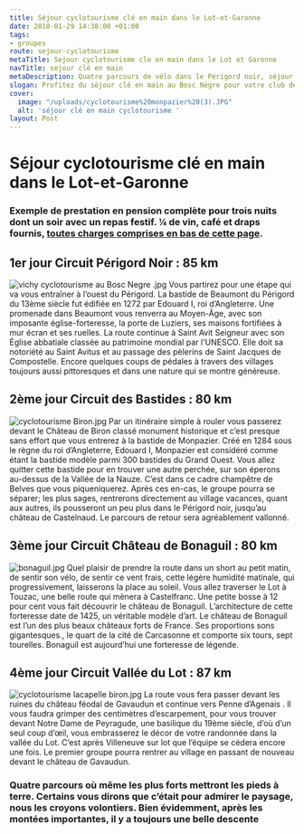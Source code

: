 ```yaml
---
title: Séjour cyclotourisme clé en main dans le Lot-et-Garonne
date: 2018-01-29 14:38:00 +01:00
tags:
- groupes
route: sejour-cyclotourisme
metaTitle: Sejour cyclotourisme cle en main dans le Lot et Garonne
navTitle: sejour clé en main
metaDescription: Quatre parcours de vélo dans le Périgord noir, séjour clé en main
slogan: Profitez du séjour clé en main au Bosc Nègre pour votre club de cyclotourisme
cover:
  image: "/uploads/cyclotourisme%20monpazier%20(3).JPG"
  alt: 'séjour clé en main cyclotourisme '
layout: Post
---
```


# Séjour cyclotourisme clé en main dans le Lot-et-Garonne 

### Exemple de prestation en pension complète pour trois nuits dont un soir avec un repas festif. ¼ de vin, café et draps fournis, [toutes charges comprises en bas de cette page](https://www.boscnegre-vacances.com/groupes/vacances-sportives/). 

## 1er jour Circuit Périgord Noir : 85 km 

![vichy cyclotourisme au Bosc Negre .jpg](/uploads/vichy%20cyclotourisme%20au%20Bosc%20Negre%20.jpg)
Vous partirez pour une étape qui va vous entraîner à l’ouest du Périgord. La bastide de Beaumont du Périgord du 13ème siècle fut édifiée en 1272 par Edouard I, roi d’Angleterre. Une promenade dans Beaumont vous renverra au Moyen-Âge, avec son imposante église-forteresse, la porte de Luziers, ses maisons fortifiées à mur écran et ses ruelles. La route continue à Saint Avit Seigneur avec son Église abbatiale classée au patrimoine mondial par l'UNESCO. Elle doit sa notoriété au Saint Avitus et au passage des pèlerins de Saint Jacques de Compostelle. Encore quelques coups de pédales à travers des villages toujours aussi pittoresques et dans une nature qui se montre généreuse.

## 2ème jour Circuit des Bastides : 80 km 
![cyclotourisme Biron.jpg](/uploads/cyclotourisme%20Biron.jpg) Par un itinéraire simple à rouler vous passerez devant le Château de Biron classé monument historique et c’est presque sans effort que vous entrerez à la bastide de Monpazier. Créé en 1284 sous le règne du roi d’Angleterre, Edouard I, Monpazier est considéré comme étant la bastide modèle parmi 300 bastides du Grand Ouest. Vous allez quitter cette bastide pour en trouver une autre perchée, sur son éperons au-dessus de la Vallée de la Nauze. C’est dans ce cadre champêtre de Belves que vous piqueniquerez. Après ces en-cas, le groupe pourra se séparer; les plus sages, rentrerons directement au village vacances, quant aux autres, ils pousseront un peu plus dans le Périgord noir, jusqu’au château de Castelnaud. Le parcours de retour sera agréablement vallonné.

## 3ème jour Circuit Château de Bonaguil : 80 km
![bonaguil.jpg](/uploads/bonaguil.jpg) Quel plaisir de prendre la route dans un short au petit matin, de sentir son vélo, de sentir ce vent frais, cette légère humidité matinale, qui progressivement, laisserons la place au soleil. Vous allez traverser le Lot à Touzac, une belle route qui mènera à Castelfranc. Une petite bosse à 12 pour cent vous fait découvrir le château de Bonaguil. L’architecture de cette forteresse date de 1425, un véritable modèle d’art. Le château de Bonaguil est l’un des plus beaux châteaux forts de France. Ses proportions sons gigantesques., le quart de la cité de Carcasonne et comporte six tours, sept tourelles. Bonaguil est aujourd’hui une forteresse de légende.

## 4ème jour Circuit Vallée du Lot : 87 km 
![cyclotourisme lacapelle biron.jpg](/uploads/cyclotourisme%20lacapelle%20biron.jpg) La route vous fera passer devant les ruines du château féodal de Gavaudun et continue vers Penne d’Agenais . Il vous faudra grimper des centimètres d’escarpement, pour vous trouver devant Notre Dame de Peyragude, une basilique du 19ème siècle, d’où d’un seul coup d’œil, vous embrasserez le décor de votre randonnée dans la vallée du Lot.  C’est après Villeneuve sur lot que l’équipe se cédera encore une fois. Le premier groupe pourra rentrer au village en passant de nouveau devant le château de Gavaudun. 

### Quatre parcours où même les plus forts mettront les pieds à terre. Certains vous dirons que c’était pour admirer le paysage, nous les croyons volontiers. Bien évidemment, après les montées importantes, il y a toujours une belle descente